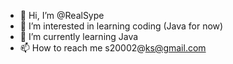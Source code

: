 - 👋 Hi, I’m @RealSype
- 👀 I’m interested in learning coding (Java for now)
- 🌱 I’m currently learning Java
- 📫 How to reach me s20002@ks@gmail.com

<!---
RealSype/RealSype is a ✨ special ✨ repository because its `README.md` (this file) appears on your GitHub profile.
You can click the Preview link to take a look at your changes.
--->
